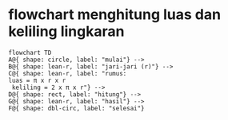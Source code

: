 # flowchart menghitung luas dan keliling lingkaran

```mermaid
flowchart TD
A@{ shape: circle, label: "mulai"} -->
B@{ shape: lean-r, label: "jari-jari (r)"} --> 
C@{ shape: lean-r, label: "rumus: 
luas = π x r x r 
 keliling = 2 x π x r"} -->
D@{ shape: rect, label: "hitung"} -->
G@{ shape: lean-r, label: "hasil"} -->
F@{ shape: dbl-circ, label: "selesai"}


```